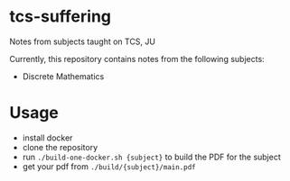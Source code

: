 # tcs-suffering

Notes from subjects taught on TCS, JU

Currently, this repository contains notes from the following subjects:

- Discrete Mathematics

# Usage

- install docker
- clone the repository
- run `./build-one-docker.sh {subject}` to build the PDF for the subject
- get your pdf from `./build/{subject}/main.pdf`
